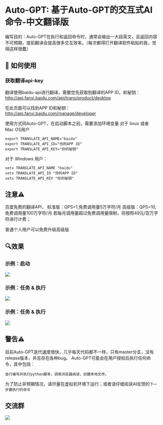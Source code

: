 # Auto-GPT: 基于Auto-GPT的交互式AI命令-中文翻译版

编写目的：Auto-GPT在执行和返回命令时，通常会输出一大段英文，且返回内容不可预期，提前翻译会提高很多交互效率。（每次都得打开翻译软件粘贴的我，觉得这样很蠢）

## 💾 如何使用
### 获取翻译api-key
翻译使用baidu-api进行翻译，需要您先获取到翻译的APP ID，和秘钥：
http://api.fanyi.baidu.com/api/trans/product/desktop

在此页面可以找到APP ID和秘钥：
http://api.fanyi.baidu.com/manage/developer

使用方式同Auto-GPT，在启动脚本之前，需要添加环境变量
对于 linux 或者 Mac OS用户
```
export TRANSLATE_API_NAME="baidu"
export TRANSLATE_API_ID="你的APP ID"
export TRANSLATE_API_KEY="你的秘钥"
```

对于 Windows 用户：
```
setx TRANSLATE_API_NAME "baidu"
setx TRANSLATE_API_ID "你的APP ID"
setx TRANSLATE_API_KEY "你的秘钥"
```

## 注意⚠️
百度免费的翻译API，
标准版：QPS=1,免费调用量5万字符/月
高级版：QPS=10,免费调用量100万字符/月
若每月调用量超过免费调用量限制，将按照49元/百万字符进行计费；

普通个人用户可以免费升级高级版

## 🔍效果

### 示例：启动
<image src="https://github.com/anignx/Auto-GPT-Translate/blob/master/2023-04-16_01.30.54.png?raw=true">

### 示例：任务 & 执行
<image src="https://github.com/anignx/Auto-GPT-Translate/blob/master/2023-04-16_01.31.45.png?raw=true">

### 示例：任务 & 执行
<image src="https://github.com/anignx/Auto-GPT-Translate/blob/master/2023-04-16_01.32.36.png?raw=true">

## 警告⚠️
目前Auto-GPT迭代速度很快，几乎每天代码都不一样，只有master分支，没有release版本，并且存在各种bug。
Auto-GPT可能会在用户授权后执行任何命令，其中包括：
```
自行编写并执行python脚本，调用浏览器阅读，创建本地文件。
```
为了防止非预期情况，请尽量在虚拟机环境下运行；或者请仔细阅读AI反馈的`下一步要执行的命令`

## 交流群
<image src="https://github.com/anignx/Auto-GPT-Translate/blob/master/IMG_9950.jpg?raw=true">

